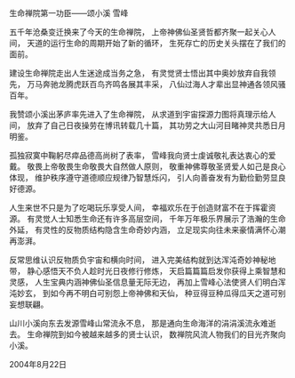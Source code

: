 生命禅院第一功臣——颂小溪
雪峰

五千年沧桑变迁换来了今天的生命禅院，
上帝神佛仙圣贤哲都齐聚一起关心人间，
天道的运行生命的周期开始了新的循环，
生死存亡的历史关头摆在了我们的面前。

建设生命禅院走出人生迷途成当务之急，
有灵觉贤士悟出其中奥妙放弃自我领先，
万马奔驰龙腾虎跃百鸟齐鸣各展其丰采，
八仙过海人才辈出显神通各领风骚百年。

我赞颂小溪出茅庐率先进入了生命禅院，
从求道到宇宙探源力图将真理示给人间，
放弃了自己日夜操劳在博讯转载几十篇，
其功劳之大山河目睹神灵共悉日月明鉴。

孤独寂寞中鞠躬尽瘁品德高尚树了表率，
雪峰我向贤士虔诚敬礼表达衷心的爱戴。
敬畏上帝敬畏生命敬畏大自然做人原则，
敬重神佛尊敬圣贤爱人如己是良心体现，
维护秩序遵守道德顺应规律乃智慧烁闪，
引人向善奋发有为勤俭勤劳显良好德源。

人生来世不只是为了吃喝玩乐享受人间，
幸福欢乐在于创造财富不在于挥霍资源。
有灵觉人士知悉生命还有许多高层空间，
千年万年极乐界展示了浩瀚的生命外延，
有灵性的反物质结构隐含生命奇妙内涵，
立足现实向往未来豪情满怀心潮再澎湃。

反常思维认识反物质负宇宙和横向时间，
进入完美结构就到达浑沌奇妙神秘地带，
静心感悟天不负人趁时光日夜修行修炼，
天启篇篇篇启发你获得上乘智慧和灵感，
人生宝典内涵神佛仙圣信息量无际无边，
再加上雪峰心法使贤人们明白浑沌妙玄，
到如今再不明白可别怨上帝神佛和天仙，
种豆得豆种瓜得瓜天之道可别妄想联翩。

山川小溪向东去发源雪峰山常流永不息，
那是通向生命海洋的涓涓溪流永难逝去。
生命禅院到如今被越来越多的贤士认识，
数禅院风流人物我们的目光齐聚向小溪。

2004年8月22日



